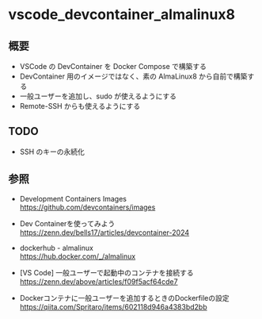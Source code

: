 # vscode_devcontainer_almalinux8

## 概要
* VSCode の DevContainer を Docker Compose で構築する
* DevContainer 用のイメージではなく、素の AlmaLinux8 から自前で構築する
* 一般ユーザーを追加し、sudo が使えるようにする
* Remote-SSH からも使えるようにする

## TODO
* SSH のキーの永続化

## 参照
* Development Containers Images  
  https://github.com/devcontainers/images  

* Dev Containerを使ってみよう  
  https://zenn.dev/bells17/articles/devcontainer-2024  

* dockerhub - almalinux  
  https://hub.docker.com/_/almalinux  

* [VS Code] 一般ユーザーで起動中のコンテナを接続する  
  https://zenn.dev/above/articles/f09f5acf64cde7  

* Dockerコンテナに一般ユーザーを追加するときのDockerfileの設定  
  https://qiita.com/Spritaro/items/602118d946a4383bd2bb  